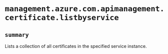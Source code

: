# `management.azure.com.apimanagement.certificate.listbyservice`

## `summary`
Lists a collection of all certificates in the specified service instance.


